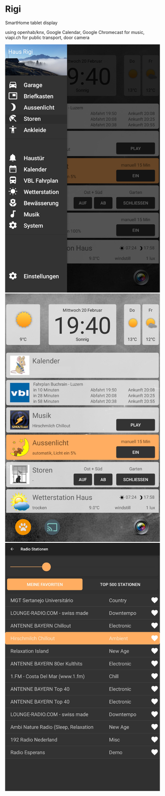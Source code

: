 # Rigi
SmartHome tablet display

using openhab/knx, Google Calendar, Google Chromecast for music, viapi.ch for public transport, door camera

![alt text](https://github.com/KaterMoritz/Rigi/blob/master/Screenshot_20190220-194001_Rigi.jpg)
![alt text](https://github.com/KaterMoritz/Rigi/blob/master/Screenshot_20190220-194032_Rigi.jpg)
![alt text](https://github.com/KaterMoritz/Rigi/blob/master/Screenshot_20190220-194042_Rigi.jpg)


